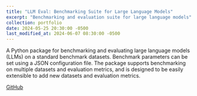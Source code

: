 ```yaml
---
title: "LLM Eval: Benchmarking Suite for Large Language Models"
excerpt: "Benchmarking and evaluation suite for large language models"
collection: portfolio
date: 2024-05-25 20:30:00 -0500
last_modified_at: 2024-06-07 08:30:00 -0500
---
```


A Python package for benchmarking and evaluating large language models (LLMs) on a standard benchmark datasets.
Benchmark parameters can be set using a JSON configuration file. The package supports benchmarking on multiple datasets
and evaluation metrics, and is designed to be easily extensible to add new datasets and evaluation metrics.

[GitHub](https://github.com/UMass-Meta-LLM-Eval/llm_eval)
